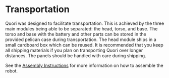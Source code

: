 # Transportation
Quori was designed to facilitate transportation. This is achieved by the three main modules being able to be separated: the head, torso, and base. The torso and base with the battery and other parts can be stored in the provided pelican case during transportation. The head module ships in a small cardboard box which can be reused. It is recommended that you keep all shipping materials if you plan on transporting Quori over longer distances. The panels should be handled with care during shipping.

See the [Assembly Instructions](assembly.md) for more information on how to assemble the robot.

